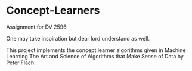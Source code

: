 # Concept-Learners
Assignment for DV 2596

One may take inspiration but dear lord understand as well.

This project implements the concept learner algorithms given in Machine Learning The Art and Science of Algorithms that Make Sense of Data by Peter Flach.
